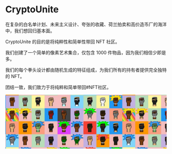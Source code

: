 # CryptoUnite

在复杂的白名单计划、未来主义设计、夸张的收藏、荷兰拍卖和高价造币厂的海洋中，我们想回归基本面。

CryptoUnite 的目的是将纯粹性和简单性带回 NFT 社区。

我们创建了一个简单的像素艺术集合，仅包含 1000 件物品，因为我们相信少即是多。

我们的每个拳头设计都由随机生成的特征组成，为我们所有的持有者提供完全独特的 NFT。

团结一致，我们致力于将纯粹和简单带回#NFT社区。

![nft](1500x500.jpg)

